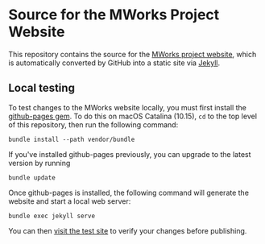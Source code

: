# Source for the MWorks Project Website #

This repository contains the source for the [MWorks project website](https://mworks.github.io/), which is automatically converted by GitHub into a static site via [Jekyll](https://jekyllrb.com/).

## Local testing ##

To test changes to the MWorks website locally, you must first install the [github-pages gem](https://jekyllrb.com/docs/github-pages/).  To do this on macOS Catalina (10.15), `cd` to the top level of this repository, then run the following command:

    bundle install --path vendor/bundle
    
If you've installed github-pages previously, you can upgrade to the latest version by running

    bundle update
    
Once github-pages is installed, the following command will generate the website and start a local web server:

    bundle exec jekyll serve

You can then [visit the test site](http://localhost:4000/) to verify your changes before publishing.

